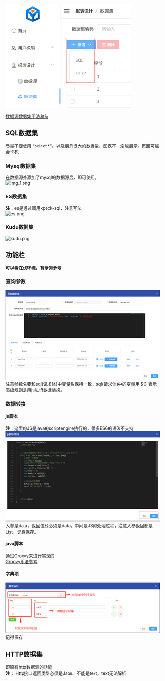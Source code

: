 ![img5](../picture/dateset/img_5.png) <br>

[数据源数据集用法总结](https://my.oschina.net/u/4517014/blog/5270828) <br>

## SQL数据集

尽量不要使用 “select *”，以及展示很大的数据量，图表不一定能展示、页面可能会卡死 <br>

### Mysql数据集

在数据源处添加了mysql的数据源后，即可使用。<br>
![img_1.png](../picture/dateset/img_1.png) <br>

### ES数据集

**注**：es是通过调用xpack-sql，注意写法 <br>
![es.png](../picture/dateset/img.png) <br>

### Kudu数据集

![kudu.png](../picture/dateset/img_2.png) <br>

## 功能栏

**可以看在线环境，有示例参考** <br>

### 查询参数

![img3](../picture/dateset/img_3.png) <br>
注意参数名要和sql(请求体)中变量名保持一致，sql(请求体)中的变量用 ${} 表示 <br>
高级规则是用js进行数据装换。

### 数据转换

#### js脚本

**注**：这里的JS是java的scriptengine执行的，很多ES6的语法不支持 <br>
![img4](../picture/dateset/img_4.png) <br>
入参是data，返回值也必须是data，中间是JS的处理过程，注意入参返回都是List<JSONObject>，记得保存。 <br>

#### java脚本

通过Groovy来进行实现的 <br>
[Groovy用法参考](https://my.oschina.net/u/4517014/blog/5526324) <br>

#### 字典项

![img6.png](../picture/dateset/img_6.png) <br>
记得保存

## HTTP数据集

即原有http数据源的功能 <br>
**注：** Http接口返回类型必须是Json、不能是text，text无法解析
